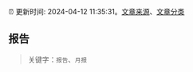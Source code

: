 :alarm_clock: 更新时间: 2024-04-12 11:35:31。[文章来源](/README.md)、[文章分类](/TAGS.md)

## 报告


> 关键字：`报告`、`月报`



